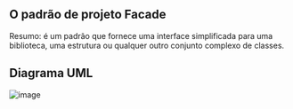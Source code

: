 ## O padrão de projeto Facade

Resumo: é um padrão que fornece uma interface simplificada para uma biblioteca, uma estrutura ou qualquer outro conjunto complexo de classes. 

## Diagrama UML

![image](https://github.com/elizabethleite/bertoti/assets/101938881/44f8d0cc-28ee-472d-af4a-3ec7a4c43465)

